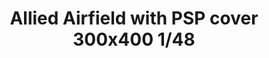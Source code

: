 ---
title: "Allied Airfield with PSP cover 300x400  1/48"
price: 650 
desc: "Eduard, Allied Airfield with PSP cover 300x400  1/48, razmera: 1/48"
img_path: "/assets/img/8804.jpg"
brand: EDUARD
available: false
special_offer: false
new: false
soon: false
cat: "Plasticne-Makete"
subcat: "PM-EDUARD"
subsubcat: ""
sifra: "8804"
---